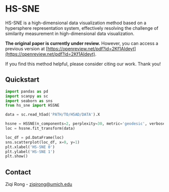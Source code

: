 # HS-SNE

HS-SNE is a high-dimensional data visualization method based on a hypersphere representation system, effectively resolving the challenge of similarity measurement in high-dimensional data visualization.

**The original paper is currently under review.** However, you can access a previous version at [https://openreview.net/pdf?id=2Kf1AIdeyt](https://openreview.net/pdf?id=2Kf1AIdeyt).

If you find this method helpful, please consider citing our work. Thank you!

## Quickstart

```python
import pandas as pd
import scanpy as sc
import seaborn as sns
from hs_sne import HSSNE

data = sc.read_h5ad('PATH/TO/H5AD/DATA').X

hssne = HSSNE(n_components=2, perplexity=30, metric='geodesic', verbose=True)
loc = hssne.fit_transform(data)

loc_df = pd.DataFrame(loc)
sns.scatterplot(loc_df, x=0, y=1)
plt.xlabel('HS-SNE 0')
plt.ylabel('HS-SNE 1')
plt.show()
```

## Contact

Ziqi Rong - <ziqirong@umich.edu>
